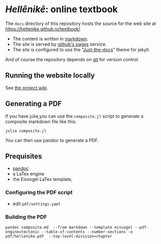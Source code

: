 # *Hellênikê*: online textbook


The `docs` directory of this repository hosts the source for the web site at <https://hellenike.github.io/textbook/>.


- The content is written in [markdown](https://www.markdownguide.org/cheat-sheet/).
- The site is served by [github's pages](https://pages.github.com) service.
- The site is configured to use the "[Just-the-docs](https://pmarsceill.github.io/just-the-docs/)"  theme for jekyll.


And of course the repository depends on [git](https://guides.github.com/activities/hello-world/) for version control.


## Running the website locally

See [the project wiki](https://github.com/hellenike/textbook/wiki/running-a-local-version).

## Generating a PDF

If you have julia,you can use the `composite.jl` script to generate a composite markdown file like this:

    julia composite.jl

You can then use pandoc to generate a PDF.

## Prequisites


-  [pandoc](https://pandoc.org)
- a LaTex engine 
- the Eisvogel LaTex template, 

### Configuring the PDF script

- edit `pdf/settings.yaml`

### Building the PDF

    pandoc composite.md  --from markdown --template eisvogel --pdf-engine=tectonic --table-of-contents --number-sections -o pdf/hellenike.pdf  --top-level-division=chapter

